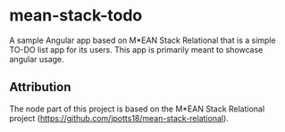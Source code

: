 # mean-stack-todo

A sample Angular app based on M*EAN Stack Relational that is a simple
TO-DO list app for its users. This app is primarily meant to showcase angular usage.

## Attribution

The node part of this project is based on the M*EAN Stack Relational
project (https://github.com/jpotts18/mean-stack-relational).
